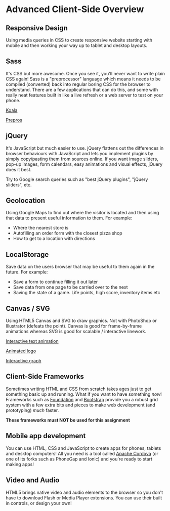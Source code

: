 # Advanced Client-Side Overview

## Responsive Design

Using media queries in CSS to create responsive website starting with mobile and then working your way up to tablet and desktop layouts.

## Sass

It's CSS but more awesome. Once you see it, you'll never want to write plain CSS again! Sass is a "preprocessor" language which means it needs to be compiled (converted) back into regular boring CSS for the browser to understand. There are a few applications that can do this, and some with really neat features built in like a live refresh or a web server to test on your phone.

[Koala](http://koala-app.com/)

[Prepros](https://prepros.io/)

## jQuery

It's JavaScript but much easier to use. jQuery flattens out the differences in browser behaviours with JavaScript and lets you implement plugins by simply copy/pasting them from sources online. If you want image sliders, pop-up images, form calendars, easy animations and visual effects, jQuery does it best.

Try to Google search queries such as "best jQuery plugins", "jQuery sliders", etc.

## Geolocation

Using Google Maps to find out where the visitor is located and then using that data to present useful information to them. For example:

* Where the nearest store is
* Autofilling an order form with the closest pizza shop
* How to get to a location with directions

## LocalStorage

Save data on the users browser that may be useful to them again in the future. For example:

* Save a form to continue filling it out later
* Save data from one page to be carried over to the next
* Saving the state of a game. Life points, high score, inventory items etc

## Canvas / SVG

Using HTML5 Canvas and SVG to draw graphics. Not with PhotoShop or Illustrator (defeats the point). Canvas is good for frame-by-frame animations whereas SVG is good for scalable / interactive linework.

[Interactive text animation](http://codepen.io/rachsmith/pen/fBoiD)

[Animated logo](http://meru.ca/)

[Interactive graph](https://vuejs.org/examples/svg.html)

## Client-Side Frameworks

Sometimes writing HTML and CSS from scratch takes ages just to get something basic up and running. What if you want to have something *now*! Frameworks such as [Foundation](http://foundation.zurb.com/) and [Bootstrap](http://getbootstrap.com/) provide you a robust grid system with a few extra bits and pieces to make web development (and prototyping) *much* faster.

**These frameworks must NOT be used for this assignment**

## Mobile app development

You can use HTML, CSS and JavaScript to create apps for phones, tablets and desktop computers! All you need is a tool called [Apache Cordova](https://cordova.apache.org/) (or one of its forks such as PhoneGap and Ionic) and you're ready to start making apps!

## Video and Audio

HTML5 brings native video and audio elements to the browser so you don't have to download Flash or Media Player extensions. You can use their built in controls, or design your own! 

